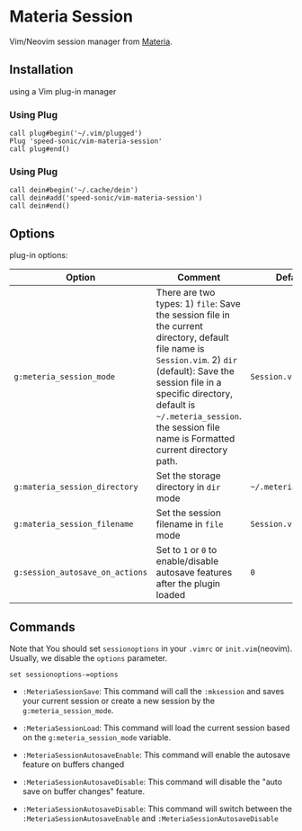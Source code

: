 # Materia Session
Vim/Neovim session manager from [Materia](https://github.com/speed-sonic/vim-materia).

## Installation
using a Vim plug-in manager

### Using Plug
```vim
call plug#begin('~/.vim/plugged')
Plug 'speed-sonic/vim-materia-session'
call plug#end()
```

### Using Plug
```vim
call dein#begin('~/.cache/dein')
call dein#add('speed-sonic/vim-materia-session')
call dein#end()
```

## Options
plug-in options:

| Option | Comment | Default |
| -------- | ------ | ------ |
| `g:meteria_session_mode` | There are two types: 1) `file`: Save the session file in the current directory, default file name is `Session.vim`.  2) `dir` (default): Save the session file in a specific directory, default is `~/.meteria_session`. the session file name is Formatted current directory path. | `Session.vim` |
| `g:materia_session_directory` | Set the storage directory in `dir` mode | `~/.meteria_session` |
| `g:materia_session_filename` | Set the session filename in `file` mode | `Session.vim` |
| `g:session_autosave_on_actions` | Set to `1` or `0` to enable/disable autosave features after the plugin loaded | `0` |

## Commands
Note that You should set `sessionoptions` in your `.vimrc` or `init.vim`(neovim). Usually, we disable the `options` parameter.
```vim
set sessionoptions-=options
```

- `:MeteriaSessionSave`: This command will call the `:mksession` and saves your current session or create a new session by the `g:meteria_session_mode`.

- `:MeteriaSessionLoad`: This command will load the current session based on the `g:meteria_session_mode` variable.

- `:MeteriaSessionAutosaveEnable`: This command will enable the autosave feature on buffers changed

- `:MeteriaSessionAutosaveDisable`: This command will disable the "auto save on buffer changes" feature.

- `:MeteriaSessionAutosaveDisable`: This command will switch between the `:MeteriaSessionAutosaveEnable` and `:MeteriaSessionAutosaveDisable`
